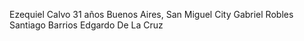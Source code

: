 Ezequiel Calvo     31 años    Buenos Aires, San Miguel City
Gabriel Robles
Santiago Barrios
Edgardo De La Cruz